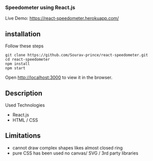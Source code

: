 ### Speedometer using React.js
Live Demo: https://react-speedometer.herokuapp.com/
## installation
Follow these steps
```
git clone https://github.com/Sourav-prince/react-speedometer.git
cd react-speedometer
npm install
npm start
```
Open [http://localhost:3000](http://localhost:3000) to view it in the browser.
## Description
Used Technologies
- React.js
- HTML / CSS
## Limitations
- cannot draw complex shapes likes almost closed ring
- pure CSS has been used no canvas/ SVG / 3rd party libraries
